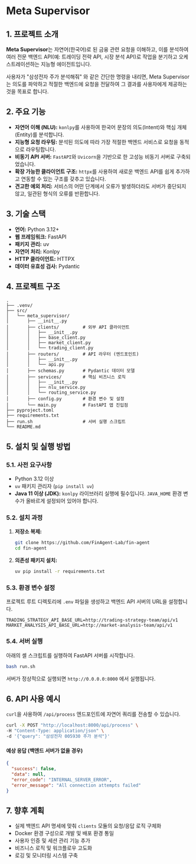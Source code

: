 # Meta Supervisor

## 1. 프로젝트 소개

**Meta Supervisor**는 자연어(한국어)로 된 금융 관련 요청을 이해하고, 이를 분석하여 여러 전문 백엔드 API(예: 트레이딩 전략 API, 시장 분석 API)로 작업을 분기하고 오케스트레이션하는 지능형 에이전트입니다.

사용자가 "삼성전자 주가 분석해줘" 와 같은 간단한 명령을 내리면, Meta Supervisor는 의도를 파악하고 적절한 백엔드에 요청을 전달하여 그 결과를 사용자에게 제공하는 것을 목표로 합니다.

## 2. 주요 기능

- **자연어 이해 (NLU):** `konlpy`를 사용하여 한국어 문장의 의도(Intent)와 핵심 개체(Entity)를 분석합니다.
- **지능형 요청 라우팅:** 분석된 의도에 따라 가장 적절한 백엔드 서비스로 요청을 동적으로 라우팅합니다.
- **비동기 API 서버:** `FastAPI`와 `Uvicorn`을 기반으로 한 고성능 비동기 서버로 구축되었습니다.
- **확장 가능한 클라이언트 구조:** `httpx`를 사용하여 새로운 백엔드 API를 쉽게 추가하고 연동할 수 있는 구조를 갖추고 있습니다.
- **견고한 예외 처리:** 서비스의 어떤 단계에서 오류가 발생하더라도 서버가 중단되지 않고, 일관된 형식의 오류를 반환합니다.

## 3. 기술 스택

- **언어:** Python 3.12+
- **웹 프레임워크:** FastAPI
- **패키지 관리:** uv
- **자연어 처리:** Konlpy
- **HTTP 클라이언트:** HTTPX
- **데이터 유효성 검사:** Pydantic

## 4. 프로젝트 구조

```
.
├── .venv/
├── src/
│   └── meta_supervisor/
│       ├── __init__.py
│       ├── clients/         # 외부 API 클라이언트
│       │   ├── __init__.py
│       │   ├── base_client.py
│       │   ├── market_client.py
│       │   └── trading_client.py
│       ├── routers/         # API 라우터 (엔드포인트)
│       │   ├── __init__.py
│       │   └── api.py
│       ├── schemas.py       # Pydantic 데이터 모델
│       ├── services/        # 핵심 비즈니스 로직
│       │   ├── __init__.py
│       │   ├── nlu_service.py
│       │   └── routing_service.py
│       ├── config.py        # 환경 변수 및 설정
│       └── main.py          # FastAPI 앱 진입점
├── pyproject.toml
├── requirements.txt
├── run.sh                   # 서버 실행 스크립트
└── README.md
```

## 5. 설치 및 실행 방법

### 5.1. 사전 요구사항

- Python 3.12 이상
- `uv` 패키지 관리자 (`pip install uv`)
- **Java 11 이상 (JDK):** `konlpy` 라이브러리 실행에 필수입니다. `JAVA_HOME` 환경 변수가 올바르게 설정되어 있어야 합니다.

### 5.2. 설치 과정

1.  **저장소 복제:**
    ```bash
    git clone https://github.com/FinAgent-Lab/fin-agent
    cd fin-agent
    ```

2.  **의존성 패키지 설치:**
    ```bash
    uv pip install -r requirements.txt
    ```

### 5.3. 환경 변수 설정

프로젝트 루트 디렉토리에 `.env` 파일을 생성하고 백엔드 API 서버의 URL을 설정합니다.

```.env
TRADING_STRATEGY_API_BASE_URL=http://trading-strategy-team/api/v1
MARKET_ANALYSIS_API_BASE_URL=http://market-analysis-team/api/v1
```

### 5.4. 서버 실행

아래의 셸 스크립트를 실행하여 FastAPI 서버를 시작합니다.

```bash
bash run.sh
```

서버가 정상적으로 실행되면 `http://0.0.0.0:8000` 에서 실행됩니다.

## 6. API 사용 예시

`curl`을 사용하여 `/api/process` 엔드포인트에 자연어 쿼리를 전송할 수 있습니다.

```bash
curl -X POST "http://localhost:8000/api/process" \
-H "Content-Type: application/json" \
-d '{"query": "삼성전자 005930 주가 분석"}'
```

#### 예상 응답 (백엔드 서버가 없을 경우)

```json
{
  "success": false,
  "data": null,
  "error_code": "INTERNAL_SERVER_ERROR",
  "error_message": "All connection attempts failed"
}
```

## 7. 향후 계획

- 실제 백엔드 API 명세에 맞춰 `clients` 모듈의 요청/응답 로직 구체화
- Docker 환경 구성으로 개발 및 배포 환경 통일
- 사용자 인증 및 세션 관리 기능 추가
- 비즈니스 로직 및 워크플로우 고도화
- 로깅 및 모니터링 시스템 구축